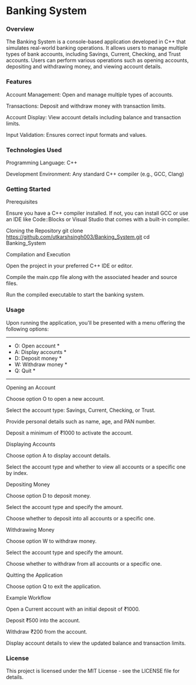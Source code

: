<h1>Banking System </h1>
<h3>Overview</h3>

<p>The Banking System is a console-based application developed in C++ that simulates real-world banking operations. It allows users to manage multiple types of bank accounts, including Savings, Current, Checking, and Trust accounts. Users can perform various operations such as opening accounts, depositing and withdrawing money, and viewing account details.</p>

<h3>Features</h3>

<p>Account Management: Open and manage multiple types of accounts.

Transactions: Deposit and withdraw money with transaction limits.

Account Display: View account details including balance and transaction limits.

Input Validation: Ensures correct input formats and values.</p>

<h3>Technologies Used</h3>

<p>Programming Language: C++

Development Environment: Any standard C++ compiler (e.g., GCC, Clang)</p>

<h3>Getting Started</h3>
<p>Prerequisites

Ensure you have a C++ compiler installed. If not, you can install GCC or use an IDE like Code::Blocks or Visual Studio that comes with a built-in compiler.

Cloning the Repository
git clone https://github.com/utkarshsingh003/Banking_System.git
cd Banking_System

Compilation and Execution

Open the project in your preferred C++ IDE or editor.

Compile the main.cpp file along with the associated header and source files.

Run the compiled executable to start the banking system.</p>

<h3>Usage</h3>

<p>Upon running the application, you'll be presented with a menu offering the following options:

***********************
* O: Open account     *
* A: Display accounts *
* D: Deposit money    *
* W: Withdraw money   *
* Q: Quit             *
***********************

Opening an Account

Choose option O to open a new account.

Select the account type: Savings, Current, Checking, or Trust.

Provide personal details such as name, age, and PAN number.

Deposit a minimum of ₹1000 to activate the account.

Displaying Accounts

Choose option A to display account details.

Select the account type and whether to view all accounts or a specific one by index.

Depositing Money

Choose option D to deposit money.

Select the account type and specify the amount.

Choose whether to deposit into all accounts or a specific one.

Withdrawing Money

Choose option W to withdraw money.

Select the account type and specify the amount.

Choose whether to withdraw from all accounts or a specific one.

Quitting the Application

Choose option Q to exit the application.

Example Workflow

Open a Current account with an initial deposit of ₹1000.

Deposit ₹500 into the account.

Withdraw ₹200 from the account.

Display account details to view the updated balance and transaction limits.</p>

<h3>License</h3>

<p>This project is licensed under the MIT License - see the LICENSE
 file for details.</p>
